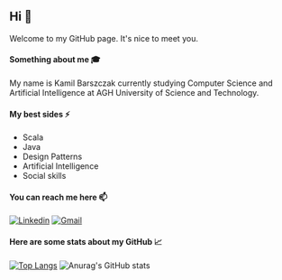## Hi :wave:

Welcome to my GitHub page. It's nice to meet you.

#### Something about me :mortar_board:

My name is Kamil Barszczak currently studying Computer Science and Artificial Intelligence at AGH University of Science and Technology.

#### My best sides :zap:

- Scala
- Java
- Design Patterns
- Artificial Intelligence
- Social skills

#### You can reach me here :mailbox:
[![Linkedin](https://img.shields.io/badge/LinkedIn-0077B5?style=for-the-badge&logo=linkedin&logoColor=white)](https://www.linkedin.com/in/kamil-barszczak/) [![Gmail](https://img.shields.io/badge/Gmail-D14836?style=for-the-badge&logo=gmail&logoColor=white)](mailto:kamilbarszczak62@gmail.com)

#### Here are some stats about my GitHub :chart_with_upwards_trend:

[![Top Langs](https://github-readme-stats.vercel.app/api/top-langs/?username=kbarszczak&show_icons=true&theme=gruvbox&langs_count=8&hide=Jupyter%20Notebook,cmake,makefile&layout=compact)](https://github.com/anuraghazra/github-readme-stats) ![Anurag's GitHub stats](https://github-readme-stats.vercel.app/api?username=kbarszczak&show_icons=true&hide=stars&theme=gruvbox&count_private=true&line_height=29)
